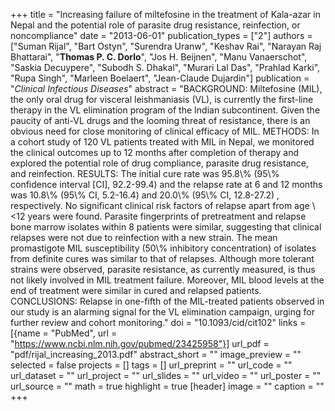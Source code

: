 +++
title = "Increasing failure of miltefosine in the treatment of Kala-azar in Nepal and the potential role of parasite drug resistance, reinfection, or noncompliance"
date = "2013-06-01"
publication_types = ["2"]
authors = ["Suman Rijal", "Bart Ostyn", "Surendra Uranw", "Keshav Rai", "Narayan Raj Bhattarai", "**Thomas P. C. Dorlo**", "Jos H. Beijnen", "Manu Vanaerschot", "Saskia Decuypere", "Subodh S. Dhakal", "Murari Lal Das", "Prahlad Karki", "Rupa Singh", "Marleen Boelaert", "Jean-Claude Dujardin"]
publication = "_Clinical Infectious Diseases_"
abstract = "BACKGROUND: Miltefosine (MIL), the only oral drug for visceral leishmaniasis (VL), is currently the first-line therapy in the VL elimination program of the Indian subcontinent. Given the paucity of anti-VL drugs and the looming threat of resistance, there is an obvious need for close monitoring of clinical efficacy of MIL. METHODS: In a cohort study of 120 VL patients treated with MIL in Nepal, we monitored the clinical outcomes up to 12 months after completion of therapy and explored the potential role of drug compliance, parasite drug resistance, and reinfection. RESULTS: The initial cure rate was 95.8\\% (95\\% confidence interval [CI], 92.2-99.4) and the relapse rate at 6 and 12 months was 10.8\\% (95\\% CI, 5.2-16.4) and 20.0\\% (95\\% CI, 12.8-27.2) , respectively. No significant clinical risk factors of relapse apart from age \\<12 years were found. Parasite fingerprints of pretreatment and relapse bone marrow isolates within 8 patients were similar, suggesting that clinical relapses were not due to reinfection with a new strain. The mean promastigote MIL susceptibility (50\\% inhibitory concentration) of isolates from definite cures was similar to that of relapses. Although more tolerant strains were observed, parasite resistance, as currently measured, is thus not likely involved in MIL treatment failure. Moreover, MIL blood levels at the end of treatment were similar in cured and relapsed patients. CONCLUSIONS: Relapse in one-fifth of the MIL-treated patients observed in our study is an alarming signal for the VL elimination campaign, urging for further review and cohort monitoring."
doi = "10.1093/cid/cit102"
links = [{name = "PubMed", url = "https://www.ncbi.nlm.nih.gov/pubmed/23425958"}]
url_pdf = "pdf/rijal_increasing_2013.pdf"
abstract_short = ""
image_preview = ""
selected = false
projects = []
tags = []
url_preprint = ""
url_code = ""
url_dataset = ""
url_project = ""
url_slides = ""
url_video = ""
url_poster = ""
url_source = ""
math = true
highlight = true
[header]
image = ""
caption = ""
+++
